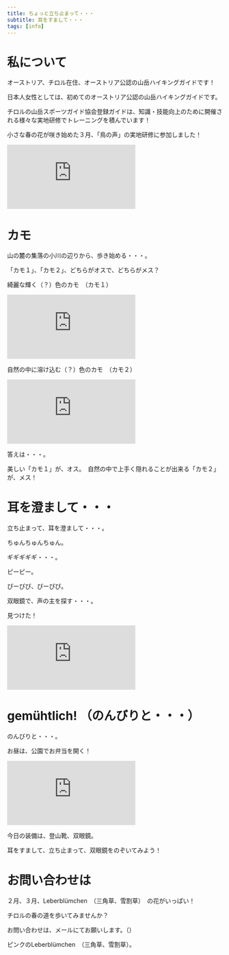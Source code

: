 ```yaml
---
title: ちょっと立ち止まって・・・
subtitle: 耳をすまして・・・
tags: [info]
---
```


# 私について

オーストリア、チロル在住、オーストリア公認の山岳ハイキングガイドです！

日本人女性としては、初めてのオーストリア公認の山岳ハイキングガイドです。

チロルの山岳スポーツガイド協会登録ガイドは、知識・技能向上のために開催される様々な実地研修でトレーニングを積んでいます！

小さな春の花が咲き始めた３月、「鳥の声」の実地研修に参加しました！

![20240310Gennseblumen](https://piwigo.schickl.de/i.php?/upload/2024/03/13/20240313071721-f3fbb8ff-me.jpg)

# カモ

山の麓の集落の小川の辺りから、歩き始める・・・。

「カモ１」、「カモ２」、どちらがオスで、どちらがメス？

綺麗な輝く（？）色のカモ　（カモ１）

![20240310kamoosu](https://piwigo.schickl.de/i.php?/upload/2024/03/13/20240313071410-4ac05f48-me.jpg)

自然の中に溶け込む（？）色のカモ　（カモ２）

![20240310kamomesu](https://piwigo.schickl.de/i.php?/upload/2024/03/13/20240313071557-6756ff50-me.jpg)

答えは・・・。

美しい「カモ１」が、オス。　自然の中で上手く隠れることが出来る「カモ２」が、メス！

# 耳を澄まして・・・

立ち止まって、耳を澄まして・・・。

ちゅんちゅんちゅん。

ギギギギギ・・・。

ピーピー。

ぴーぴぴ、ぴーぴぴ。

双眼鏡で、声の主を探す・・・。

見つけた！

![20240310rotkehlen](https://piwigo.schickl.de/i.php?/upload/2024/03/13/20240313072238-f3d2000c-me.jpg)

# gemühtlich! （のんびりと・・・）

のんびりと・・・。

お昼は、公園でお弁当を開く！

![20240310blumen](https://piwigo.schickl.de/i.php?/upload/2024/03/13/20240313071833-4a0dba43-me.jpg)

今日の装備は、登山靴、双眼鏡。

耳をすまして、立ち止まって、双眼鏡をのぞいてみよう！

# お問い合わせは

２月、３月、Leberblümchen　（三角草、雪割草）　の花がいっぱい！

チロルの春の道を歩いてみませんか？

お問い合わせは、メールにてお願いします。（）

ピンクのLeberblümchen　（三角草、雪割草）。



